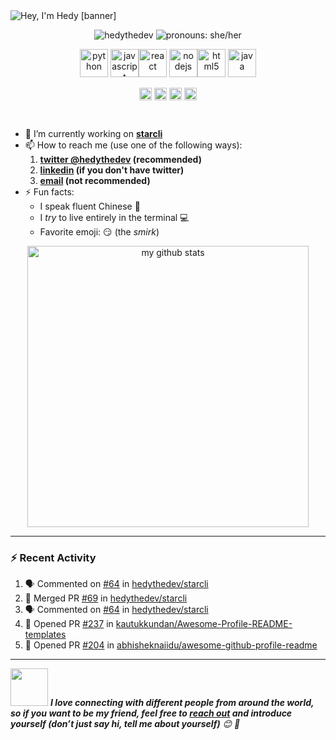 <img src="https://raw.githubusercontent.com/hedythedev/hedythedev/master/assets/hedylibanner.png" alt="Hey, I'm Hedy [banner]" />
<!--
How did I make the fabulous banner?
Well, I did it using canva.com, nothing fancy completely free :)
-->

<!--
<h1 align="center">Sup everyone! 👋</h1>
-->
<p align="center"> <img src="https://komarev.com/ghpvc/?username=hedythedev" alt="hedythedev" /> <img src="https://img.shields.io/badge/Pronouns-She%2FHer-green" alt="pronouns: she/her" /> </p>
<!--
The above contains two badges, one is profile views count, and the other
one is "pronouns" info from shields.io
-->

<p align="center"><img src="https://devicons.github.io/devicon/devicon.git/icons/python/python-original.svg" alt="python" width="45" height="45"/> <img src="https://devicons.github.io/devicon/devicon.git/icons/javascript/javascript-original.svg" alt="javascript" width="45" height="45"/><img src="https://devicons.github.io/devicon/devicon.git/icons/react/react-original-wordmark.svg" alt="react" width="45" height="45"/> <img src="https://devicons.github.io/devicon/devicon.git/icons/nodejs/nodejs-original-wordmark.svg" alt="nodejs" width="45" height="45"/><img src="https://devicons.github.io/devicon/devicon.git/icons/html5/html5-original-wordmark.svg" alt="html5" width="45" height="45"/> <img src="https://devicons.github.io/devicon/devicon.git/icons/java/java-original-wordmark.svg" alt="java" width="45" height="45"/>  </p>
<!--
The above are the languages/technologies icons from devicons :)
-->

<p align="center">
<a href="https://dev.to/hedyli" target="blank"><img align="center" src="https://cdn.jsdelivr.net/npm/simple-icons@3.0.1/icons/dev-dot-to.svg" alt="hedyli" height="20" width="20" /></a>
<a href="https://twitter.com/hedythedev" target="blank"><img align="center" src="https://cdn.jsdelivr.net/npm/simple-icons@3.0.1/icons/twitter.svg" alt="hedythedev" height="20" width="20" /></a>
<a href="https://linkedin.com/in/hedy-li-8608831a6" target="blank"><img align="center" src="https://cdn.jsdelivr.net/npm/simple-icons@3.0.1/icons/linkedin.svg" alt="hedy-li-8608831a6" height="20" width="20" /></a>
<a href="https://stackoverflow.com/users/12041035/hedy" target="blank"><img align="center" src="https://cdn.jsdelivr.net/npm/simple-icons@3.0.1/icons/stackoverflow.svg" alt="hedy" height="20" width="20" /></a>
</p>
<!--
These are my social profile links/icons
-->

<br/>

- 🔭 I’m currently working on  **[starcli](https://github.com/hedythedev/starcli)**
- 📫 How to reach me (use one of the following ways):
   1. **[twitter @hedythedev](https://twitter.com/hedythedev) (recommended)**
   2. **[linkedin](https://www.linkedin.com/in/hedy-li-8608831a6/) (if you don't have twitter)**
   3. **[email](mailto:hedyhyry+hey@gmail.com) (not recommended)**
- ⚡ Fun facts: 
   - I speak fluent Chinese 💯
   - I *try* to live entirely in the terminal :computer:
   - Favorite emoji: :smirk: (the *smirk*)


<!-- My GitHub stats with Dracula theme ❤️ -->
<p align="center">
<img src="https://github-readme-stats.vercel.app/api?username=hedythedev&show_icons=true&theme=dracula" alt="my github stats" width="450"/>
</p>

---
### :zap: Recent Activity
<!--START_SECTION:activity-->
1. 🗣 Commented on [#64](https://github.com//hedythedev/starcli/issues/64) in [hedythedev/starcli](https://github.com//hedythedev/starcli)
2. 🎉 Merged PR [#69](https://github.com//hedythedev/starcli/pull/69) in [hedythedev/starcli](https://github.com//hedythedev/starcli)
3. 🗣 Commented on [#64](https://github.com//hedythedev/starcli/issues/64) in [hedythedev/starcli](https://github.com//hedythedev/starcli)
4. 💪 Opened PR [#237](https://github.com//kautukkundan/Awesome-Profile-README-templates/pull/237) in [kautukkundan/Awesome-Profile-README-templates](https://github.com//kautukkundan/Awesome-Profile-README-templates)
5. 💪 Opened PR [#204](https://github.com//abhisheknaiidu/awesome-github-profile-readme/pull/204) in [abhisheknaiidu/awesome-github-profile-readme](https://github.com//abhisheknaiidu/awesome-github-profile-readme)
<!--END_SECTION:activity-->
---

<!-- Feel free to reach out and introduce yourself :D-->
<img src="https://media.giphy.com/media/LnQjpWaON8nhr21vNW/giphy.gif" width="60"> <em><b>I love connecting with different people from around the world, so if you want to be my friend, feel free to <a href="https://twitter.com/hedythedev">reach out</a> and introduce yourself (don’t just say hi, tell me about yourself)</b> 😊 💜</em>

<!--The End, special thanks to all the wonderful people who made
the GitHub profile readme stats/workflows to make my profile look
fabulously dynamic ❤️-->
